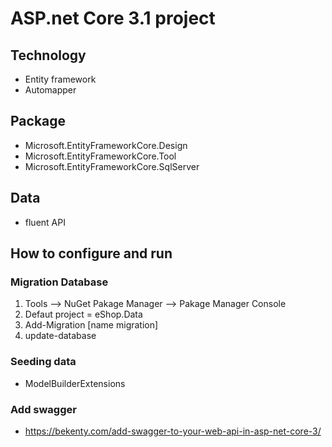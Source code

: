 # ASP.net Core 3.1 project 
## Technology
 - Entity framework
 - Automapper
## Package
  - Microsoft.EntityFrameworkCore.Design
  - Microsoft.EntityFrameworkCore.Tool
  - Microsoft.EntityFrameworkCore.SqlServer

## Data
 - fluent API
## How to configure and run 

### Migration Database
 1) Tools --> NuGet Pakage Manager --> Pakage Manager Console
 2) Defaut project = eShop.Data
 3) Add-Migration [name migration]
 4) update-database

### Seeding data 
 - ModelBuilderExtensions
### Add swagger
 - https://bekenty.com/add-swagger-to-your-web-api-in-asp-net-core-3/


